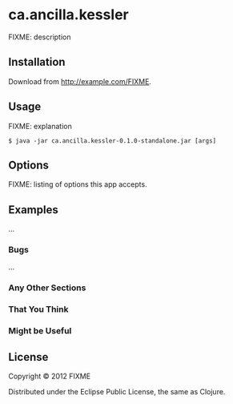# ca.ancilla.kessler

FIXME: description

## Installation

Download from http://example.com/FIXME.

## Usage

FIXME: explanation

    $ java -jar ca.ancilla.kessler-0.1.0-standalone.jar [args]

## Options

FIXME: listing of options this app accepts.

## Examples

...

### Bugs

...

### Any Other Sections
### That You Think
### Might be Useful

## License

Copyright © 2012 FIXME

Distributed under the Eclipse Public License, the same as Clojure.

